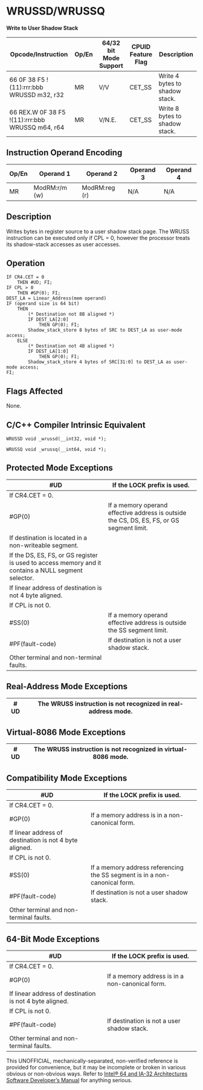 # WRUSSD/WRUSSQ

**Write to User Shadow Stack**

| Opcode/Instruction                              | Op/En | 64/32 bit Mode Support | CPUID Feature Flag | Description                    |
| ----------------------------------------------- | ----- | ---------------------- | ------------------ | ------------------------------ |
| 66 0F 38 F5 !(11):rrr:bbb WRUSSD m32, r32       | MR    | V/V                    | CET_SS             | Write 4 bytes to shadow stack. |
| 66 REX.W 0F 38 F5 !(11):rrr:bbb WRUSSQ m64, r64 | MR    | V/N.E.                 | CET_SS             | Write 8 bytes to shadow stack. |

## Instruction Operand Encoding

| Op/En | Operand 1     | Operand 2     | Operand 3 | Operand 4 |
| ----- | ------------- | ------------- | --------- | --------- |
| MR    | ModRM:r/m (w) | ModRM:reg (r) | N/A       | N/A       |

## Description

Writes bytes in register source to a user shadow stack page. The WRUSS instruction can be executed only if CPL = 0, however the processor treats its shadow-stack accesses as user accesses.

## Operation

```
IF CR4.CET = 0
    THEN #​​​UD; FI;
IF CPL > 0
    THEN #​​​​GP(0); FI;
DEST_LA = Linear_Address(mem operand)
IF (operand size is 64 bit)
    THEN
        (* Destination not 8B aligned *)
        IF DEST_LA[2:0]
            THEN GP(0); FI;
        Shadow_stack_store 8 bytes of SRC to DEST_LA as user-mode access;
    ELSE
        (* Destination not 4B aligned *)
        IF DEST_LA[1:0]
            THEN GP(0); FI;
        Shadow_stack_store 4 bytes of SRC[31:0] to DEST_LA as user-mode access;
FI;

```

## Flags Affected

None.

## C/C++ Compiler Intrinsic Equivalent

```
WRUSSD void _wrussd(__int32, void *);

```

```
WRUSSQ void _wrussq(__int64, void *);

```

## Protected Mode Exceptions

| #​​​UD                                                                                              | If the LOCK prefix is used.                                                               |
| --------------------------------------------------------------------------------------------------- | ----------------------------------------------------------------------------------------- |
| If CR4.CET = 0.                                                                                     |
| \#​​​​GP(0)                                                                                         | If a memory operand effective address is outside the CS, DS, ES, FS, or GS segment limit. |
| If destination is located in a non-writeable segment.                                               |
| If the DS, ES, FS, or GS register is used to access memory and it contains a NULL segment selector. |
| If linear address of destination is not 4 byte aligned.                                             |
| If CPL is not 0.                                                                                    |
| \#​​​​​SS(0)                                                                                        | If a memory operand effective address is outside the SS segment limit.                    |
| \#​PF(fault-code)                                                                                   | If destination is not a user shadow stack.                                                |
| Other terminal and non-terminal faults.                                                             |

## Real-Address Mode Exceptions

| #​​​UD | The WRUSS instruction is not recognized in real-address mode. |
| ------ | ------------------------------------------------------------- |

## Virtual-8086 Mode Exceptions

| #​​​UD | The WRUSS instruction is not recognized in virtual-8086 mode. |
| ------ | ------------------------------------------------------------- |

## Compatibility Mode Exceptions

| #​​​UD                                                  | If the LOCK prefix is used.                                                |
| ------------------------------------------------------- | -------------------------------------------------------------------------- |
| If CR4.CET = 0.                                         |
| \#​​​​GP(0)                                             | If a memory address is in a non-canonical form.                            |
| If linear address of destination is not 4 byte aligned. |
| If CPL is not 0.                                        |
| \#​​​​​SS(0)                                            | If a memory address referencing the SS segment is in a non-canonical form. |
| \#​PF(fault-code)                                       | If destination is not a user shadow stack.                                 |
| Other terminal and non-terminal faults.                 |

## 64-Bit Mode Exceptions

| #​​​UD                                                  | If the LOCK prefix is used.                     |
| ------------------------------------------------------- | ----------------------------------------------- |
| If CR4.CET = 0.                                         |
| \#​​​​GP(0)                                             | If a memory address is in a non-canonical form. |
| If linear address of destination is not 4 byte aligned. |
| If CPL is not 0.                                        |
| \#​PF(fault-code)                                       | If destination is not a user shadow stack.      |
| Other terminal and non-terminal faults.                 |

This UNOFFICIAL, mechanically-separated, non-verified reference is provided for convenience, but it may be
incomplete or broken in various obvious or non-obvious
ways. Refer to [Intel® 64 and IA-32 Architectures Software Developer’s Manual](https://software.intel.com/en-us/download/intel-64-and-ia-32-architectures-sdm-combined-volumes-1-2a-2b-2c-2d-3a-3b-3c-3d-and-4) for anything serious.
